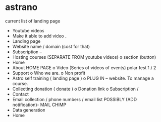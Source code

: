 # astrano


current list of landing page
-	Youtube videos 
-	Make it able to add video .
-	Landing page 
-	Website name / domain (cost for that)
-	Subscription – 
-	Hosting courses (SEPARATE FROM youtube videos)
o	section (button) 
-	Home 
-	About HOME PAGE
o	Video (Series of videos of events) polar fest 1 / 2
-	Support
o	Who we are.
o	Non profit
-	Astro self training ( landing page ) 
o	PLUG IN – website. To manage a course. 
-	Collecting donation ( donate )
o	Donation link 
o	Subscription / 
-	Contact 
-	Email collection / phone numbers / email list POSSIBLY (ADD notification)- MAIL CHIMP
-	Data generation 
-	Home


